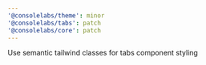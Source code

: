 ```yaml
---
'@consolelabs/theme': minor
'@consolelabs/tabs': patch
'@consolelabs/core': patch
---
```


Use semantic tailwind classes for tabs component styling
